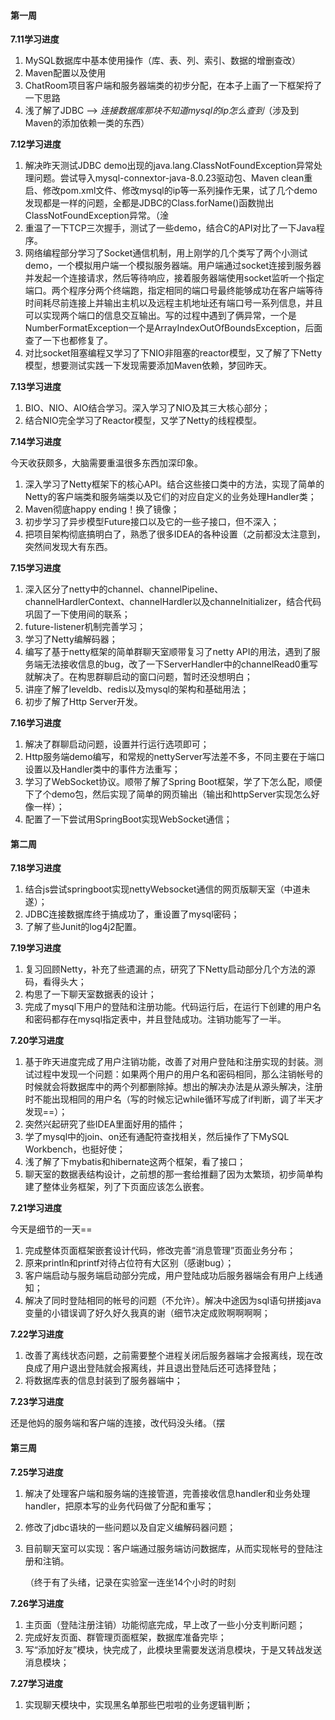 #### 第一周

**7.11学习进度**

1. MySQL数据库中基本使用操作（库、表、列、索引、数据的增删查改）
2. Maven配置以及使用
3. ChatRoom项目客户端和服务器端类的初步分配，在本子上画了一下框架捋了一下思路
4. 浅了解了JDBC --> *连接数据库那块不知道mysql的ip怎么查到*（涉及到Maven的添加依赖一类的东西）

**7.12学习进度**

1. 解决昨天测试JDBC demo出现的java.lang.ClassNotFoundException异常处理问题。尝试导入mysql-connextor-java-8.0.23驱动包、Maven clean重启、修改pom.xml文件、修改mysql的ip等一系列操作无果，试了几个demo发现都是一样的问题，全都是JDBC的Class.forName()函数抛出ClassNotFoundException异常。（淦
2. 重温了一下TCP三次握手，测试了一些demo，结合C的API对比了一下Java程序。
3. 网络编程部分学习了Socket通信机制，用上刚学的几个类写了两个小测试demo，一个模拟用户端一个模拟服务器端。用户端通过socket连接到服务器并发起一个连接请求，然后等待响应，接着服务器端使用socket监听一个指定端口。两个程序分两个终端跑，指定相同的端口号最终能够成功在客户端等待时间耗尽前连接上并输出主机以及远程主机地址还有端口号一系列信息，并且可以实现两个端口的信息交互输出。写的过程中遇到了俩异常，一个是NumberFormatException一个是ArrayIndexOutOfBoundsException，后面查了一下也都修复了。
4. 对比socket阻塞编程又学习了下NIO非阻塞的reactor模型，又了解了下Netty模型，想要测试实践一下发现需要添加Maven依赖，梦回昨天。

**7.13学习进度**

1. BIO、NIO、AIO结合学习。深入学习了NIO及其三大核心部分；
2. 结合NIO完全学习了Reactor模型，又学了Netty的线程模型。

**7.14学习进度**

今天收获颇多，大脑需要重温很多东西加深印象。

1. 深入学习了Netty框架下的核心API。结合这些接口类中的方法，实现了简单的Netty的客户端类和服务端类以及它们的对应自定义的业务处理Handler类；
2. Maven彻底happy ending！换了镜像；
3. 初步学习了异步模型Future接口以及它的一些子接口，但不深入；
4. 把项目架构彻底搞明白了，熟悉了很多IDEA的各种设置（之前都没太注意到，突然间发现大有东西。

**7.15学习进度**

1. 深入区分了netty中的channel、channelPipeline、channelHardlerContext、channelHardler以及channeInitializer，结合代码巩固了一下使用间的联系；
2. future-listener机制完善学习；
3. 学习了Netty编解码器；
4. 编写了基于netty框架的简单群聊天室顺带复习了netty API的用法，遇到了服务端无法接收信息的bug，改了一下ServerHandler中的channelRead0重写就解决了。在构思群聊启动的窗口问题，暂时还没想明白；
5. 讲座了解了leveldb、redis以及mysql的架构和基础用法；
6. 初步了解了Http Server开发。

**7.16学习进度**

1. 解决了群聊启动问题，设置并行运行选项即可；
2. Http服务端demo编写，和常规的nettyServer写法差不多，不同主要在于端口设置以及Handler类中的事件方法重写；
3. 学习了WebSocket协议。顺带了解了Spring Boot框架，学了下怎么配，顺便下了个demo包，然后实现了简单的网页输出（输出和httpServer实现怎么好像一样）；
4. 配置了一下尝试用SpringBoot实现WebSocket通信；



#### 第二周

**7.18学习进度**

1. 结合js尝试springboot实现nettyWebsocket通信的网页版聊天室（中道未遂）；
2. JDBC连接数据库终于搞成功了，重设置了mysql密码；
3. 了解了些Junit的log4j2配置。

**7.19学习进度**

1. 复习回顾Netty，补充了些遗漏的点，研究了下Netty启动部分几个方法的源码，看得头大；
2. 构思了一下聊天室数据表的设计；
3. 完成了mysql下用户的登陆和注册功能。代码运行后，在运行下创建的用户名和密码都存在mysql指定表中，并且登陆成功。注销功能写了一半。

**7.20学习进度**

1. 基于昨天进度完成了用户注销功能，改善了对用户登陆和注册实现的封装。测试过程中发现一个问题：如果两个用户的用户名和密码相同，那么注销帐号的时候就会将数据库中的两个列都删除掉。想出的解决办法是从源头解决，注册时不能出现相同的用户名（写的时候忘记while循环写成了if判断，调了半天才发现==）；
2. 突然兴起研究了些IDEA里面好用的插件；
3. 学了mysql中的join、on还有通配符查找相关，然后操作了下MySQL Workbench，也挺好使；
4. 浅了解了下mybatis和hibernate这两个框架，看了接口；
5. 聊天室的数据表结构设计，之前想的那一套给推翻了因为太繁琐，初步简单构建了整体业务框架，列了下页面应该怎么嵌套。

**7.21学习进度**

今天是细节的一天==

1. 完成整体页面框架嵌套设计代码，修改完善“消息管理”页面业务分布；
2. 原来println和printf对待占位符有大区别（感谢bug）；
3. 客户端启动与服务端启动部分完成，用户登陆成功后服务器端会有用户上线通知；
4. 解决了同时登陆相同的帐号的问题（不允许）。解决中途因为sql语句拼接java变量的小错误调了好久好久我真的谢（细节决定成败啊啊啊啊；

**7.22学习进度**

1. 改善了离线状态问题，之前需要整个进程关闭后服务器端才会报离线，现在改良成了用户退出登陆就会报离线，并且退出登陆后还可选择登陆；
2. 将数据库表的信息封装到了服务器端中；

**7.23学习进度**

还是他妈的服务端和客户端的连接，改代码没头绪。（摆

#### 第三周

**7.25学习进度**

1. 解决了处理客户端和服务端的连接管道，完善接收信息handler和业务处理handler，把原本写的业务代码做了分配和重写；

2. 修改了jdbc语块的一些问题以及自定义编解码器问题；

3. 目前聊天室可以实现：客户端通过服务端访问数据库，从而实现帐号的登陆注册和注销。

   （终于有了头绪，记录在实验室一连坐14个小时的时刻

**7.26学习进度**

1. 主页面（登陆注册注销）功能彻底完成，早上改了一些小分支判断问题；
2. 完成好友页面、群管理页面框架，数据库准备完毕；
3. 写“添加好友”模块，快完成了，此模块里需要发送消息模块，于是又转战发送消息模块；

**7.27学习进度**

1. 实现聊天模块中，实现黑名单那些巴啦啦的业务逻辑判断；
